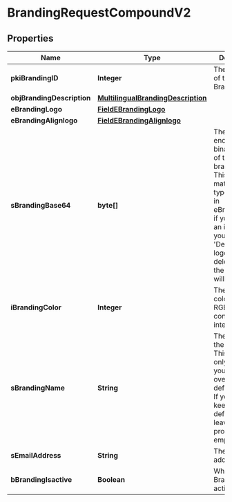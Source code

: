 

# BrandingRequestCompoundV2

## Properties

Name | Type | Description | Notes
------------ | ------------- | ------------- | -------------
**pkiBrandingID** | **Integer** | The unique ID of the Branding |  [optional]
**objBrandingDescription** | [**MultilingualBrandingDescription**](MultilingualBrandingDescription.md) |  | 
**eBrandingLogo** | [**FieldEBrandingLogo**](FieldEBrandingLogo.md) |  | 
**eBrandingAlignlogo** | [**FieldEBrandingAlignlogo**](FieldEBrandingAlignlogo.md) |  |  [optional]
**sBrandingBase64** | **byte[]** | The Base64 encoded binary content of the branding logo. This need to match image type selected in eBrandingLogo if you supply an image. If you select &#39;Default&#39;, the logo will be deleted and the default one will be used. |  [optional]
**iBrandingColor** | **Integer** | The primary color. This is a RGB color converted into integer | 
**sBrandingName** | **String** | The name of the Branding  This value will only be set if you wish to overwrite the default name. If you want to keep the default name, leave this property empty |  [optional]
**sEmailAddress** | **String** | The email address. |  [optional]
**bBrandingIsactive** | **Boolean** | Whether the Branding is active or not | 





